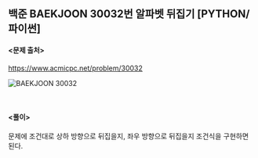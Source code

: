 ## 백준 BAEKJOON 30032번 알파벳 뒤집기 [PYTHON/파이썬]

#### <문제 출처><br>
https://www.acmicpc.net/problem/30032

![BAEKJOON 30032](https://blog.kakaocdn.net/dn/bhMjYV/btsvncDffUJ/5XyydBDKyKWQ1NnK1nJotK/img.png)

<br>

#### <풀이><br>

문제에 조건대로 상하 방향으로 뒤집을지, 좌우 방향으로 뒤집을지 조건식을 구현하면 된다.
